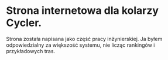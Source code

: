 # Strona internetowa dla kolarzy Cycler.

Strona została napisana jako część pracy inżynierskiej. Ja byłem odpowiedzialny za większość systemu, nie licząc rankingów i przykładowych tras.
